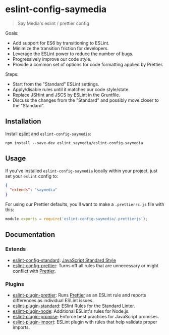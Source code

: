 # eslint-config-saymedia

> Say Media's eslint / prettier config

Goals:

  * Add support for ES6 by transitioning to ESLint.
  * Minimize the transition friction for developers.
  * Leverage the ESLint power to reduce the number of bugs.
  * Progressively improve our code style.
  * Provide a common set of options for code formatting applied by Prettier.

Steps:

  * Start from the "Standard" ESLint settings.
  * Apply/disable rules until it matches our code style/state.
  * Replace JSHint and JSCS by ESLint in the Gruntfile.
  * Discuss the changes from the "Standard" and possibly move closer to the "Standard".

## Installation

Install [eslint](https://eslint.org/) and `eslint-config-saymedia`:

```
npm install --save-dev eslint saymedia/eslint-config-saymedia
```

## Usage

If you've installed `eslint-config-saymedia` locally within your project, just set your `eslint` config to:

```json
{
  "extends": "saymedia"
}
```

For using our Prettier defaults, you'll want to make a `.prettierrc.js` file with this:

```js
module.exports = require('eslint-config-saymedia/.prettierjs');
```

## Documentation

### Extends

* [eslint-config-standard](https://github.com/standard/eslint-config-standard): [JavaScript Standard Style](https://standardjs.com)
* [eslint-config-prettier](https://github.com/prettier/eslint-config-prettier): Turns off all rules that are unnecessary or might conflict with [Prettier](https://prettier.io/).

### Plugins

* [eslint-plugin-prettier](https://www.npmjs.com/package/eslint-plugin-prettier): Runs [Prettier](https://prettier.io/) as an ESLint rule and reports differences as individual ESLint issues.
* [eslint-plugin-standard](https://www.npmjs.com/package/eslint-plugin-standard): ESlint Rules for the Standard Linter.
* [eslint-plugin-node](https://www.npmjs.com/package/eslint-plugin-node): Additional ESLint's rules for Node.js.
* [eslint-plugin-promise](https://www.npmjs.com/package/eslint-plugin-promise): Enforce best practices for JavaScript promises.
* [eslint-plugin-import](https://www.npmjs.com/package/eslint-plugin-import): ESLint plugin with rules that help validate proper imports.
